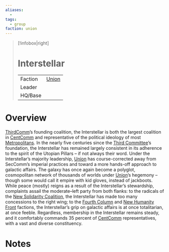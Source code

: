 ```yaml
---
aliases:
  -
tags:
  - group
faction: union
---
```

> [!infobox|right] 
> # Interstellar
> | | |
> | ---- | ---- |
> | Faction | [Union](Union.md) |
> | Leader |  |
> | HQ/Base | |


# Overview
[ThirdComm](Third%20Committee.md)’s founding coalition, the Interstellar is both the largest coalition in [CentComm](Union%20Central%20Committee.md) and representative of the political ideology of most [Metropolitans](Metropolitan.md). In the nearly five centuries since the [Third Committee](Third%20Committee.md)’s foundation, the Interstellar has remained largely consistent in its adherence to the spirit of the Utopian Pillars – if not always their word. Under the Interstellar’s majority leadership, [Union](Union.md) has course-corrected away from SecComm’s imperial practices and toward a more hands-off approach to galactic affairs. The galaxy has once again become a polyglot, cosmopolitan network of thousands of worlds under [Union](Union.md)’s hegemony – though some would call it empire with kid gloves, instead of jackboots. While peace (mostly) reigns as a result of the Interstellar’s stewardship, complaints assail the moderate–left party from both flanks: to the radicals of the [New Solidarity Coalition](New%20Solidarity%20Coalition.md), the Interstellar has made too many concessions to the right wing; to the [Fourth Column](Fourth%20Column.md) and [New Humanity Front](New%20Humanity%20Front.md) factions, the Interstellar’s grip on galactic affairs is at once totalitarian, at once feeble. Regardless, membership in the Interstellar remains steady, and it comfortably commands 35 percent of [CentComm](Union%20Central%20Committee.md) representatives, with a vast and diverse constituency.

# Notes
